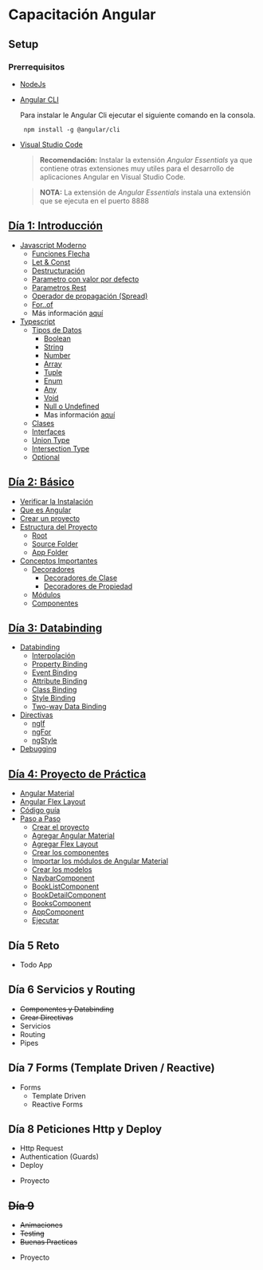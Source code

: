 # Capacitación Angular

## Setup

### Prerrequisitos

- [NodeJs](https://nodejs.org/)
- [Angular CLI](https://cli.angular.io/)

  Para instalar le Angular Cli ejecutar el siguiente comando en la consola.

  ```
   npm install -g @angular/cli
  ```

- [Visual Studio Code](https://code.visualstudio.com/)

  > **Recomendación:** Instalar la extensión _Angular Essentials_ ya que contiene otras extensiones muy utiles para el desarrollo de aplicaciones Angular en Visual Studio Code.

  > **NOTA:** La extensión de _Angular Essentials_ instala una extensión que se ejecuta en el puerto 8888

## [Día 1: Introducción](https://github.com/arias9306/capacitacion-angular/blob/master/dia1.md)

- [Javascript Moderno](https://github.com/arias9306/capacitacion-angular/blob/master/dia1.md#javascript-moderno)
  - [Funciones Flecha](https://github.com/arias9306/capacitacion-angular/blob/master/dia1.md#funciones-flecha)
  - [Let & Const](https://github.com/arias9306/capacitacion-angular/blob/master/dia1.md#let--const)
  - [Destructuración](https://github.com/arias9306/capacitacion-angular/blob/master/dia1.md#destructuraci%C3%B3n)
  - [Parametro con valor por defecto](https://github.com/arias9306/capacitacion-angular/blob/master/dia1.md#parametro-con-valor-por-defecto)
  - [Parametros Rest](https://github.com/arias9306/capacitacion-angular/blob/master/dia1.md#parametros-rest)
  - [Operador de propagación (Spread)](https://github.com/arias9306/capacitacion-angular/blob/master/dia1.md#operador-de-propagaci%C3%B3n-spread)
  - [For..of](https://github.com/arias9306/capacitacion-angular/blob/master/dia1.md#for-of)
  - Más información [aquí](https://github.com/lukehoban/es6features#readme)
- [Typescript](https://github.com/arias9306/capacitacion-angular/blob/master/dia1.md#typescript)
  - [Tipos de Datos](https://github.com/arias9306/capacitacion-angular/blob/master/dia1.md#tipos-de-datos)
    - [Boolean](https://github.com/arias9306/capacitacion-angular/blob/master/dia1.md#boolean)
    - [String](https://github.com/arias9306/capacitacion-angular/blob/master/dia1.md#string)
    - [Number](https://github.com/arias9306/capacitacion-angular/blob/master/dia1.md#number)
    - [Array](https://github.com/arias9306/capacitacion-angular/blob/master/dia1.md#array)
    - [Tuple](https://github.com/arias9306/capacitacion-angular/blob/master/dia1.md#tuple)
    - [Enum](https://github.com/arias9306/capacitacion-angular/blob/master/dia1.md#enum)
    - [Any](https://github.com/arias9306/capacitacion-angular/blob/master/dia1.md#any)
    - [Void](https://github.com/arias9306/capacitacion-angular/blob/master/dia1.md#void)
    - [Null o Undefined](https://github.com/arias9306/capacitacion-angular/blob/master/dia1.md#null-o-undefined)
    - Mas información [aquí](https://www.typescriptlang.org/docs/handbook/basic-types.html)
  - [Clases](https://github.com/arias9306/capacitacion-angular/blob/master/dia1.md#clases)
  - [Interfaces](https://github.com/arias9306/capacitacion-angular/blob/master/dia1.md#interfaces)
  - [Union Type](https://github.com/arias9306/capacitacion-angular/blob/master/dia1.md#union-type)
  - [Intersection Type](https://github.com/arias9306/capacitacion-angular/blob/master/dia1.md#intersection-type)
  - [Optional](https://github.com/arias9306/capacitacion-angular/blob/master/dia1.md#optional)

## [Día 2: Básico](https://github.com/arias9306/capacitacion-angular/blob/master/dia2.md#d%C3%ADa-2)

- [Verificar la Instalación](https://github.com/arias9306/capacitacion-angular/blob/master/dia2.md#verificar-instalaci%C3%B3n)
- [Que es Angular](https://github.com/arias9306/capacitacion-angular/blob/master/dia2.md#que-es-angular)
- [Crear un proyecto](https://github.com/arias9306/capacitacion-angular/blob/master/dia2.md#crear-un-proyecto)
- [Estructura del Proyecto](https://github.com/arias9306/capacitacion-angular/blob/master/dia2.md#estructura-del-proyecto)
  - [Root](https://github.com/arias9306/capacitacion-angular/blob/master/dia2.md#root)
  - [Source Folder](https://github.com/arias9306/capacitacion-angular/blob/master/dia2.md#source-folder)
  - [App Folder](https://github.com/arias9306/capacitacion-angular/blob/master/dia2.md#app-folder)
- [Conceptos Importantes](https://github.com/arias9306/capacitacion-angular/blob/master/dia2.md#conceptos-importantes)
  - [Decoradores](https://github.com/arias9306/capacitacion-angular/blob/master/dia2.md#decoradores)
    - [Decoradores de Clase](https://github.com/arias9306/capacitacion-angular/blob/master/dia2.md#decoradores-de-clase)
    - [Decoradores de Propiedad](https://github.com/arias9306/capacitacion-angular/blob/master/dia2.md#decoradores-de-propiedad)
  - [Módulos](https://github.com/arias9306/capacitacion-angular/blob/master/dia2.md#modulos)
  - [Componentes](https://github.com/arias9306/capacitacion-angular/blob/master/dia2.md#Componentes)

## [Día 3: Databinding](https://github.com/arias9306/capacitacion-angular/blob/master/dia3.md)

- [Databinding](https://github.com/arias9306/capacitacion-angular/blob/master/dia3.md#Databinding)
  - [Interpolación](https://github.com/arias9306/capacitacion-angular/blob/master/dia3.md#Interpolación)
  - [Property Binding](https://github.com/arias9306/capacitacion-angular/blob/master/dia3.md#property-binding)
  - [Event Binding](https://github.com/arias9306/capacitacion-angular/blob/master/dia3.md#event-binding)
  - [Attribute Binding](https://github.com/arias9306/capacitacion-angular/blob/master/dia3.md#attribute-binding)
  - [Class Binding](https://github.com/arias9306/capacitacion-angular/blob/master/dia3.md#class-binding)
  - [Style Binding](https://github.com/arias9306/capacitacion-angular/blob/master/dia3.md#style-binding)
  - [Two-way Data Binding](https://github.com/arias9306/capacitacion-angular/blob/master/dia3.md#two-way-databinding)
- [Directivas](https://github.com/arias9306/capacitacion-angular/blob/master/dia3.md#directivas)
  - [ngIf](https://github.com/arias9306/capacitacion-angular/blob/master/dia3.md#ngif)
  - [ngFor](https://github.com/arias9306/capacitacion-angular/blob/master/dia3.md#ngfor)
  - [ngStyle](https://github.com/arias9306/capacitacion-angular/blob/master/dia3.md#ngstyle)
- [Debugging](https://github.com/arias9306/capacitacion-angular/blob/master/dia3.md#debugging)


## [Día 4: Proyecto de Práctica](https://github.com/arias9306/capacitacion-angular/blob/master/dia4.md)

- [Angular Material](https://github.com/arias9306/capacitacion-angular/blob/master/dia4.md#angular-material)
- [Angular Flex Layout](https://github.com/arias9306/capacitacion-angular/blob/master/dia4.md#angular-flex-layout)
- [Código guía](https://github.com/arias9306/capacitacion-angular/blob/master/dia4.md#c%C3%B3digo-gu%C3%ADa)
- [Paso a Paso](https://github.com/arias9306/capacitacion-angular/blob/master/dia4.md#paso-a-paso)
  - [Crear el proyecto](https://github.com/arias9306/capacitacion-angular/blob/master/dia4.md#crear-el-proyecto)
  - [Agregar Angular Material](https://github.com/arias9306/capacitacion-angular/blob/master/dia4.md#agregar-angular-material)
  - [Agregar Flex Layout](https://github.com/arias9306/capacitacion-angular/blob/master/dia4.md#agregar-flex-layout)
  - [Crear los componentes](https://github.com/arias9306/capacitacion-angular/blob/master/dia4.md#crear-los-componentes)
  - [Importar los módulos de Angular Material](https://github.com/arias9306/capacitacion-angular/blob/master/dia4.md#importar-los-m%C3%B3dulos-de-angular-material)
  - [Crear los modelos](https://github.com/arias9306/capacitacion-angular/blob/master/dia4.md#crear-los-modelos)
  - [NavbarComponent](https://github.com/arias9306/capacitacion-angular/blob/master/dia4.md#navbarcomponent)
  - [BookListComponent](https://github.com/arias9306/capacitacion-angular/blob/master/dia4.md#booklistcomponent)
  - [BookDetailComponent](https://github.com/arias9306/capacitacion-angular/blob/master/dia4.md#bookdetailcomponent)
  - [BooksComponent](https://github.com/arias9306/capacitacion-angular/blob/master/dia4.md#bookscomponent)
  - [AppComponent](https://github.com/arias9306/capacitacion-angular/blob/master/dia4.md#appcomponent)
  - [Ejecutar](https://github.com/arias9306/capacitacion-angular/blob/master/dia4.md#ejecutar)

## Día 5 Reto

- Todo App

## Día 6 Servicios y Routing

- ~~Componentes y Databinding~~
- ~~Crear Directivas~~
- Servicios
- Routing
- Pipes

## Día 7 Forms (Template Driven / Reactive)

- Forms
  - Template Driven
  - Reactive Forms

## Día 8 Peticiones Http y Deploy

- Http Request
- Authentication (Guards)
- Deploy

* Proyecto

## ~~Día 9~~

- ~~Animaciones~~
- ~~Testing~~
- ~~Buenas Practicas~~

* Proyecto
